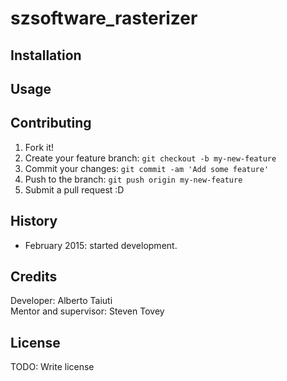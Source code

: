 # szsoftware_rasterizer 

## Installation

## Usage

## Contributing
1. Fork it!
2. Create your feature branch: `git checkout -b my-new-feature`
3. Commit your changes: `git commit -am 'Add some feature'`
4. Push to the branch: `git push origin my-new-feature`
5. Submit a pull request :D

## History
* February 2015: started development.

## Credits
Developer: Alberto Taiuti  
Mentor and supervisor: Steven Tovey

## License
TODO: Write license

